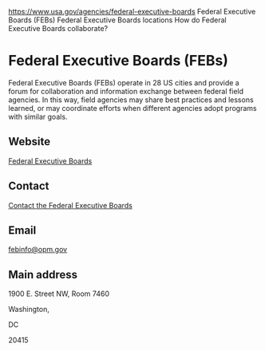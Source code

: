 

https://www.usa.gov/agencies/federal-executive-boards
Federal Executive Boards (FEBs)
Federal Executive Boards locations
How do Federal Executive Boards collaborate?

Federal Executive Boards (FEBs)
===============================

Federal Executive Boards (FEBs) operate in 28 US cities and provide a forum for collaboration and information exchange between federal field agencies. In this way, field agencies may share best practices and lessons learned, or may coordinate efforts when different agencies adopt programs with similar goals.

Website
-------

[Federal Executive Boards](https://www.feb.gov/)

Contact
-------

[Contact the Federal Executive Boards](https://www.feb.gov/contact-us/)

Email
-----

[febinfo@opm.gov](mailto:febinfo@opm.gov)

Main address
------------

1900 E. Street NW, Room 7460
  

Washington,

DC

20415
